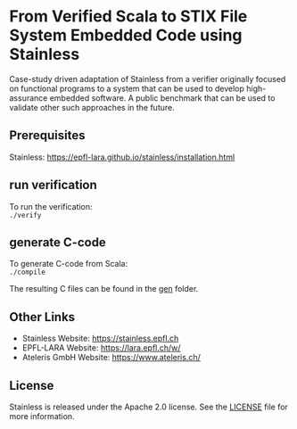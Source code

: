 # From Verified Scala to STIX File System Embedded Code using Stainless
Case-study driven adaptation of Stainless from a verifier 
originally focused on functional programs to a system that can be used 
to develop high-assurance embedded software. A public benchmark that 
can be used to validate other such approaches in the future.

## Prerequisites
Stainless: https://epfl-lara.github.io/stainless/installation.html

## run verification
To run the verification:\
``./verify``

## generate C-code
To generate C-code from Scala:\
``./compile``

The resulting C files can be found in the [gen](https://github.com/epfl-lara/STIX-showcase/tree/master/gen) folder.

## Other Links
* Stainless Website: https://stainless.epfl.ch
* EPFL-LARA Website: https://lara.epfl.ch/w/
* Ateleris GmbH Website: https://www.ateleris.ch/

## License
Stainless is released under the Apache 2.0 license. 
See the [LICENSE](https://github.com/epfl-lara/STIX-showcase/blob/master/LICENSE) file for more information.
